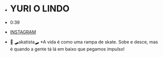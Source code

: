 - # YURI O LINDO 
-  0:39

-  [INSTAGRAM](https://www.instagram.com/y_yurizin_/)
- 👀 🛹skatista🛹
*A vida é como uma rampa de skate. Sobe e desce, mas é quando a gente tá lá em baixo que pegamos impulso!

<!---
yurieduardodesouza/yurieduardodesouza is a ✨ special ✨ repository because its `README.md` (this file) appears on your GitHub profile.
You can click the Preview link to take a look at your changes.
--->
